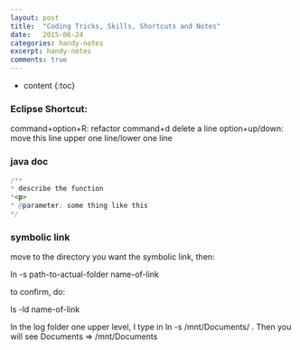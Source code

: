 ```yaml
---
layout: post
title:  "Coding Tricks, Skills, Shortcuts and Notes"
date:   2015-06-24
categories: handy-notes
excerpt: handy-notes
comments: true
---
```


* content
{:toc}

### Eclipse Shortcut:
command+option+R: refactor
command+d delete a line
option+up/down: move this line upper one line/lower one line

### java doc 
~~~ java 
/**
* describe the function
*<p>
* @parameter: some thing like this
*/
~~~

### symbolic link
move to the directory you want the symbolic link, then:

ln -s path-to-actual-folder name-of-link

to confirm, do:

ls -ld name-of-link

In the log folder one upper level, I type in ln -s /mnt/Documents/ .
Then you will see Documents => /mnt/Documents
